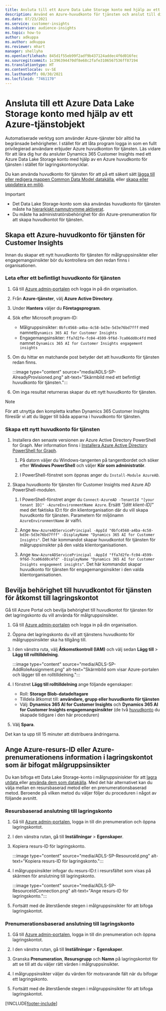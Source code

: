 ```yaml
---
title: Ansluta till ett Azure Data Lake Storage konto med hjälp av ett tjänstobjekt
description: Använd en Azure-huvudkonto för tjänsten och anslut till din egen datasjö.
ms.date: 07/23/2021
ms.service: customer-insights
ms.subservice: audience-insights
ms.topic: how-to
author: adkuppa
ms.author: adkuppa
ms.reviewer: mhart
manager: shellyha
ms.openlocfilehash: 845d1f55eb99f2adf9b437124addec4f6d016fec
ms.sourcegitcommit: 1c396394470df8e68c2fafe3106567536ff87194
ms.translationtype: HT
ms.contentlocale: sv-SE
ms.lasthandoff: 08/30/2021
ms.locfileid: "7461170"
---
```

# <a name="connect-to-an-azure-data-lake-storage-account-by-using-an-azure-service-principal"></a>Ansluta till ett Azure Data Lake Storage konto med hjälp av ett Azure-tjänstobjekt
<!--note from editor: The Cloud Style Guide would have us just use "Azure Data Lake Storage" to mean the current version, unless the old version (Gen1) is mentioned. I've followed this guidance, even though it seems that our docs and Azure docs are all over the map on this.-->
Automatiserade verktyg som använder Azure-tjänster bör alltid ha begränsade behörigheter. I stället för att låta program logga in som en fullt privilegierad användare erbjuder Azure huvudkonton för tjänsten. Läs vidare för att lära dig hur du ansluter Dynamics 365 Customer Insights med ett Azure Data Lake Storage konto med hjälp av en Azure huvudkonto för tjänsten i stället för lagringskontonycklar. 

Du kan använda huvudkonto för tjänsten för att på ett säkert sätt [lägga till eller redigera mappen Common Data Model datakälla](connect-common-data-model.md), eller [skapa eller uppdatera en miljö](get-started-paid.md).<!--note from editor: Suggested. Or it could be ", or create a new environment or update an existing one". I think "new" is implied with "create". The comma is necessary.-->

> [!IMPORTANT]
> - Det Data Lake Storage-konto som ska användas<!--note from editor: Suggested. Or perhaps it could be "The Data Lake Storage account to which you want to give access to the service principal..."--> huvudkonto för tjänsten måste ha [hierarkiskt namnutrymme aktiverat](/azure/storage/blobs/data-lake-storage-namespace).
> - Du måste ha administratörsbehörighet för din Azure-prenumeration för att skapa huvudkontot för tjänsten.

## <a name="create-an-azure-service-principal-for-customer-insights"></a>Skapa ett Azure-huvudkonto för tjänsten för Customer Insights

Innan du skapar ett nytt huvudkonto för tjänsten för målgruppsinsikter eller engagemangsinsikter bör du kontrollera om den redan finns i organisationen.

### <a name="look-for-an-existing-service-principal"></a>Leta efter ett befintligt huvudkonto för tjänsten

1. Gå till [Azure admin-portalen](https://portal.azure.com) och logga in på din organisation.

2. Från **Azure-tjänster**, välj **Azure Active Directory**.

3. Under **Hantera** väljer du **Företagsprogram**.

4. Sök efter Microsoft<!--note from editor: Via Microsoft Writing Style Guide.--> program-ID:
   - Målgruppsinsikter: `0bfc4568-a4ba-4c58-bd3e-5d3e76bd7fff` med namnet`Dynamics 365 AI for Customer Insights`
   - Engagemangsinsikter: `ffa7d2fe-fc04-4599-9f6d-7ca06dd0c4fd` med namnet `Dynamics 365 AI for Customer Insights engagement insights`

5. Om du hittar en matchande post betyder det att huvudkonto för tjänsten redan finns. 
   
   :::image type="content" source="media/ADLS-SP-AlreadyProvisioned.png" alt-text="Skärmbild med ett befintligt huvudkonto för tjänsten.":::
   
6. Om inga resultat returneras skapar du ett nytt huvudkonto för tjänsten.

>[!NOTE]
>För att utnyttja den kompletta kraften Dynamics 365 Customer Insights föreslår vi att du lägger till båda apparna i huvudkonto för tjänsten.<!--note from editor: Using the note format is suggested, just so this doesn't get lost by being tucked up in the step.-->

### <a name="create-a-new-service-principal"></a>Skapa ett nytt huvudkonto för tjänsten
<!--note from editor: Some general formatting notes: The MWSG wants bold for text the user enters (in addition to UI strings and the settings users select), but there's plenty of precedent for using code format for entering text in PowerShell so I didn't change that. Note that italic should be used for placeholders, but not much else.-->
1. Installera den senaste versionen av Azure Active Directory PowerShell for Graph. Mer information finns i [Installera Azure Active Directory PowerShell for Graph](/powershell/azure/active-directory/install-adv2).

   1. På datorn väljer du Windows-tangenten på tangentbordet och söker efter **Windows PowerShell** och väljer **Kör som administratör**.<!--note from editor: Or should this be something like "search for **Windows PowerShell** and, if asked, select **Run as administrator**."?-->
   
   1. I PowerShell-fönstret som öppnas anger du `Install-Module AzureAD`.

2. Skapa huvudkonto för tjänsten för Customer Insights med Azure AD PowerShell-modulen.

   1. I PowerShell-fönstret anger du `Connect-AzureAD -TenantId "[your tenant ID]" -AzureEnvironmentName Azure`. Ersätt *"[ditt klient-ID]"*<!--note from editor: Edit okay? Or should the quotation marks stay in the command line, in which case it would be "Replace *[your tenant ID]* --> med det faktiska ID:t för din klientorganisation där du vill skapa huvudkonto för tjänsten. Parametern för miljönamn `AzureEnvironmentName` är valfri.
  
   1. Ange `New-AzureADServicePrincipal -AppId "0bfc4568-a4ba-4c58-bd3e-5d3e76bd7fff" -DisplayName "Dynamics 365 AI for Customer Insights"`. Det här kommandot skapar huvudkontot för tjänsten för målgruppsinsikter på den valda klientorganisationen. 

   1. Ange `New-AzureADServicePrincipal -AppId "ffa7d2fe-fc04-4599-9f6d-7ca06dd0c4fd" -DisplayName "Dynamics 365 AI for Customer Insights engagement insights"`. Det här kommandot skapar huvudkonto för tjänsten för engagemangsinsikter<!--note from editor: Edit okay?--> i den valda klientorganisationen.

## <a name="grant-permissions-to-the-service-principal-to-access-the-storage-account"></a>Bevilja behörighet till huvudkontot för tjänsten för åtkomst till lagringskontot

Gå till Azure Portal och bevilja behörighet till huvudkontot för tjänsten för det lagringskonto du vill använda för målgruppsinsikter.

1. Gå till [Azure admin-portalen](https://portal.azure.com) och logga in på din organisation.

1. Öppna det lagringskonto du vill att tjänstens huvudkonto för målgruppsinsikter ska ha tillgång till.

1. I den vänstra ruta, välj **Åtkomstkontroll (IAM)** och välj sedan **Lägg till** > **Lägg till rolltilldelning**.

   :::image type="content" source="media/ADLS-SP-AddRoleAssignment.png" alt-text="Skärmbild som visar Azure-portalen och lägger till en rolltilldelning.":::

1. I fönstret **Lägg till rolltilldelning** ange följande egenskaper:
   - Roll: **Storage Blob-datadeltagare**
   - Tilldela åtkomst till: **användare, grupp eller huvudkonto för tjänsten**
   - Välj: **Dynamics 365 AI for Customer Insights** och **Dynamics 365 AI for Customer Insights engagemangsinsikter** (de två [huvudkonto](#create-a-new-service-principal) du skapade tidigare i den här proceduren)

1.  Välj **Spara**.

Det kan ta upp till 15 minuter att distribuera ändringarna.

## <a name="enter-the-azure-resource-id-or-the-azure-subscription-details-in-the-storage-account-attachment-to-audience-insights"></a>Ange Azure-resurs-ID eller Azure-prenumerationens information i lagringskontot som är bifogat målgruppsinsikter

Du kan<!--note from editor: Edit suggested only if this section is optional.--> bifoga ett Data Lake Storage-konto i målgruppsiniskter för att [lagra utdata ](manage-environments.md) eller [använda dem som datakälla](connect-common-data-service-lake.md). Med det här alternativet kan du välja mellan en resursbaserad metod eller en prenumerationsbaserad metod. Beroende på vilken metod du väljer följer du proceduren i något av följande avsnitt.<!--note from editor: Suggested.-->

### <a name="resource-based-storage-account-connection"></a>Resursbaserad anslutning till lagringskonto

1. Gå till [Azure admin-portalen](https://portal.azure.com), logga in till din prenumeration och öppna lagringskontot.

1. I den vänstra rutan, gå till **Inställningar** > **Egenskaper**.

1. Kopiera resurs-ID för lagringskonto.

   :::image type="content" source="media/ADLS-SP-ResourceId.png" alt-text="Kopiera resurs-ID för lagringskonto.":::

1. I målgruppsinsikter infogar du resurs-ID:t i resursfältet som visas på skärmen för anslutning till lagringskonto.

   :::image type="content" source="media/ADLS-SP-ResourceIdConnection.png" alt-text="Ange resurs-ID för lagringskonto.":::   

1. Fortsätt med de återstående stegen i målgruppsinsikter för att bifoga lagringskontot.

### <a name="subscription-based-storage-account-connection"></a>Prenumerationsbaserad anslutning till lagringskonto

1. Gå till [Azure admin-portalen](https://portal.azure.com), logga in till din prenumeration och öppna lagringskontot.

1. I den vänstra rutan, gå till **Inställningar** > **Egenskaper**.

1. Granska **Prenumeration**, **Resursgrupp** och **Namn** på lagringskontot för att se till att du väljer rätt värden i målgruppsinsikter.

1. I målgruppsinsikter väljer du värden för motsvarande fält när du bifogar ett lagringskonto.

1. Fortsätt med de återstående stegen i målgruppsinsikter för att bifoga lagringskontot.


[!INCLUDE[footer-include](../includes/footer-banner.md)]